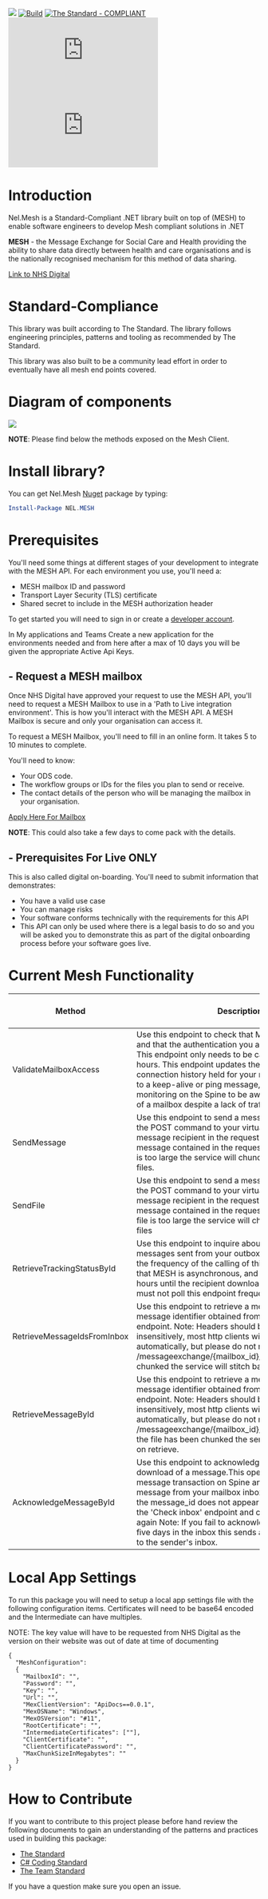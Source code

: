 ![](https://raw.githubusercontent.com/NHSISL/MeshClient/main/Resources/MeshBannerNew.png)
[![Build](https://github.com/NHSISL/MeshClient/actions/workflows/build.yml/badge.svg)](https://github.com/NHSISL/MeshClient/actions/workflows/build.yml)
[![The Standard - COMPLIANT](https://img.shields.io/badge/The_Standard-COMPLIANT-2ea44f)](https://github.com/hassanhabib/The-Standard)
[![Nuget](https://img.shields.io/nuget/v/NEL.MESH?logo=nuget)](https://www.nuget.org/packages/NEL.MESH)
![Nuget](https://img.shields.io/nuget/dt/NEL.MESH?color=blue&label=Downloads)

# Introduction
Nel.Mesh is a Standard-Compliant .NET library built on top of (MESH) to enable software engineers to develop Mesh compliant solutions in .NET

**MESH** - the Message Exchange for Social Care and Health  providing the ability to share data directly between health and care organisations and is the nationally recognised mechanism for this method of data sharing.

[Link to NHS Digital](https://digital.nhs.uk/services/message-exchange-for-social-care-and-health-mesh)

# Standard-Compliance
This library was built according to The Standard. The library follows engineering principles, patterns and tooling as recommended by The Standard.

This library was also built to be a community lead effort in order to eventually have all mesh end points covered.

# Diagram of components

![](https://raw.githubusercontent.com/NHSISL/MeshClient/main/Resources/drawIo.png)

**NOTE**: Please find below the methods exposed on the Mesh Client.

# Install library?

You can get Nel.Mesh [Nuget](https://www.nuget.org/packages/NEL.MESH/) package by typing:
```powershell
Install-Package NEL.MESH
```

# Prerequisites

You'll need some things at different stages of your development to integrate with the MESH API. For each environment you use, you'll need a:
- MESH mailbox ID and password
- Transport Layer Security (TLS) certificate
- Shared secret to include in the MESH authorization header

To get started you will need to sign in or create a [developer account](https://onboarding.prod.api.platform.nhs.uk/).

In My applications and Teams Create a new application for the environments needed and from here after a max of 10 days you will be given the appropriate Active Api Keys.

## - Request a MESH mailbox
Once NHS Digital have approved your request to use the MESH API, you'll need to request a MESH Mailbox to use in a 'Path to Live integration environment'. This is how you'll interact with the MESH API. A MESH Mailbox is secure and only your organisation can access it.

To request a MESH Mailbox, you'll need to fill in an online form. It takes 5 to 10 minutes to complete.

You'll need to know:

- Your ODS code.
- The workflow groups or IDs for the files you plan to send or receive.
- The contact details of the person who will be managing the mailbox in your organisation.

[Apply Here For Mailbox](https://digital.nhs.uk/services/message-exchange-for-social-care-and-health-mesh/messaging-exchange-for-social-care-and-health-apply-for-a-mailbox)

**NOTE**: This could also take a few days to come pack with the details.

## - Prerequisites For Live **ONLY**
This is also called digital on-boarding. You'll need to submit information that demonstrates:
- You have a valid use case
- You can manage risks
- Your software conforms technically with the requirements for this API
- This API can only be used where there is a legal basis to do so and you will be asked you to demonstrate this as part of the digital onboarding process before your software goes live.

# Current Mesh Functionality

|   Method                      | Description   | Links to NHS Digital Mesh Documentation |
| --------                      | -----------   | --------------------------- |
| ValidateMailboxAccess         | Use this endpoint to check that MESH can be reached and that the authentication you are using is correct. This endpoint only needs to be called once every 24 hours. This endpoint updates the details of the connection history held for your mailbox and is similar to a keep-alive or ping message, in that it allows monitoring on the Spine to be aware of the active use of a mailbox despite a lack of traffic.| [Validate](https://digital.nhs.uk/developer/api-catalogue/message-exchange-for-social-care-and-health-api#post-/messageexchange/-mailbox_id-)|
| SendMessage                   | Use this endpoint to send a message via MESH. Use the POST command to your virtual outbox. Specify the message recipient in the request headers, with the message contained in the request body **Note**: If the file is too large the service will chunck this into smaller files.|[Send Message (String)](https://digital.nhs.uk/developer/api-catalogue/message-exchange-for-social-care-and-health-api#post-/messageexchange/-mailbox_id-/outbox)|
| SendFile                      | Use this endpoint to send a message via MESH. Use the POST command to your virtual outbox. Specify the message recipient in the request headers, with the message contained in the request body. **Note**: If the file is too large the service will chunck this into smaller files|[Send File (Byte)](https://digital.nhs.uk/developer/api-catalogue/message-exchange-for-social-care-and-health-api#post-/messageexchange/-mailbox_id-/outbox)|
| RetrieveTrackingStatusById    | Use this endpoint to inquire about the status of messages sent from your outbox. When determining the frequency of the calling of this endpoint consider that MESH is asynchronous, and it might be some hours until the recipient downloads your message. You must not poll this endpoint frequently.|   [Track By Id](https://digital.nhs.uk/developer/api-catalogue/message-exchange-for-social-care-and-health-api#get-/messageexchange/-mailbox_id-/outbox/tracking)                |
| RetrieveMessageIdsFromInbox   | Use this endpoint to retrieve a message based on the message identifier obtained from the 'Check Inbox' endpoint. Note: Headers should be treated case insensitively, most http clients will do this for you automatically, but please do not rely on explicit case. /messageexchange/{mailbox_id}/, if the file has been chunked the service will stitch back on retrieve. | [Get Messages](https://digital.nhs.uk/developer/api-catalogue/message-exchange-for-social-care-and-health-api#get-/messageexchange/-mailbox_id-/inbox/-message_id-)|
| RetrieveMessageById           | Use this endpoint to retrieve a message based on the message identifier obtained from the 'Check Inbox' endpoint. Note: Headers should be treated case insensitively, most http clients will do this for you automatically, but please do not rely on explicit case. /messageexchange/{mailbox_id}/inbox/{message_id},if the file has been chunked the service will stitch back on retrieve. | [Get Message By Id](https://digital.nhs.uk/developer/api-catalogue/message-exchange-for-social-care-and-health-api#get-/messageexchange/-mailbox_id-/inbox/-message_id-)|
| AcknowledgeMessageById        | Use this endpoint to acknowledge the successful download of a message.This operation closes the message transaction on Spine and also removes the message from your mailbox inbox, which means that the message_id does not appear in subsequent calls to the 'Check inbox' endpoint and cannot be downloaded again Note: If you fail to acknowledge a message after five days in the inbox this sends a non-delivery report to the sender's inbox. | [Acknowledge](https://digital.nhs.uk/developer/api-catalogue/message-exchange-for-social-care-and-health-api#put-/messageexchange/-mailbox_id-/inbox/-message_id-/status/acknowledged)

# Local App Settings
To run this package you will need to setup a local app settings file with the following configuration items.  Certificates will need to be base64 encoded and the Intermediate can have multiples.

NOTE: The key value will have to be requested from NHS Digital as the version on their website was out of date at time of documenting

```
{
  "MeshConfiguration": 
  {
    "MailboxId": "",
    "Password": "",
    "Key": "",
    "Url": "",
    "MexClientVersion": "ApiDocs==0.0.1",
    "MexOSName": "Windows",
    "MexOSVersion": "#11",
    "RootCertificate": "",
    "IntermediateCertificates": [""],
    "ClientCertificate": "",
    "ClientCertificatePassword": "",
    "MaxChunkSizeInMegabytes": ""
  }
}

```

# How to Contribute
If you want to contribute to this project please before hand review the following documents to gain an understanding of the patterns and practices used in building this package:
- [The Standard](https://github.com/hassanhabib/The-Standard)
- [C# Coding Standard](https://github.com/hassanhabib/CSharpCodingStandard)
- [The Team Standard](https://github.com/hassanhabib/The-Standard-Team)

If you have a question make sure you open an issue.
